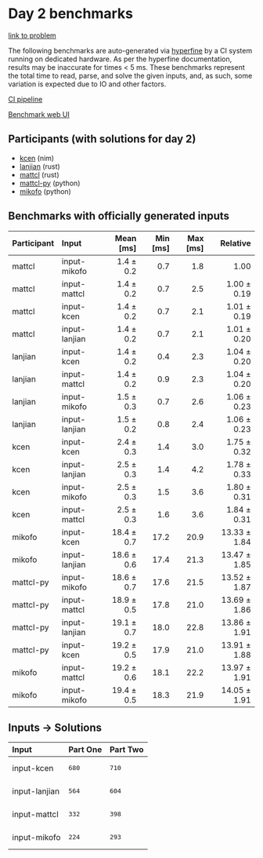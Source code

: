 # Day 2 benchmarks

[link to problem](https://adventofcode.com/2024/day/2)

The following benchmarks are auto-generated via
[hyperfine](https://github.com/sharkdp/hyperfine) by a CI system running on
dedicated hardware. As per the hyperfine documentation, results may be
inaccurate for times < 5 ms. These benchmarks represent the total time to read,
parse, and solve the given inputs, and, as such, some variation is expected due
to IO and other factors.

[CI pipeline](http://ci.papercode.net:8080/teams/main/pipelines/aoc2024)

[Benchmark web UI](https://aoc.ancalagon.black)


## Participants (with solutions for day 2)

- [kcen](https://github.com/kcen/aoc2024) (nim)
- [lanjian](https://github.com/lanjian/aoc-2024) (rust)
- [mattcl](https://github.com/mattcl/aoc2024) (rust)
- [mattcl-py](https://github.com/mattcl/aoc2024-py) (python)
- [mikofo](https://github.com/mikofo/aoc2024) (python)


## Benchmarks with officially generated inputs

| Participant | Input | Mean [ms] | Min [ms] | Max [ms] | Relative |
|:---|:---|---:|---:|---:|---:|
| mattcl | input-mikofo | 1.4 ± 0.2 | 0.7 | 1.8 | 1.00 |
| mattcl | input-mattcl | 1.4 ± 0.2 | 0.7 | 2.5 | 1.00 ± 0.19 |
| mattcl | input-kcen | 1.4 ± 0.2 | 0.7 | 2.1 | 1.01 ± 0.19 |
| mattcl | input-lanjian | 1.4 ± 0.2 | 0.7 | 2.1 | 1.01 ± 0.20 |
| lanjian | input-kcen | 1.4 ± 0.2 | 0.4 | 2.3 | 1.04 ± 0.20 |
| lanjian | input-mattcl | 1.4 ± 0.2 | 0.9 | 2.3 | 1.04 ± 0.20 |
| lanjian | input-mikofo | 1.5 ± 0.3 | 0.7 | 2.6 | 1.06 ± 0.23 |
| lanjian | input-lanjian | 1.5 ± 0.2 | 0.8 | 2.4 | 1.06 ± 0.23 |
| kcen | input-kcen | 2.4 ± 0.3 | 1.4 | 3.0 | 1.75 ± 0.32 |
| kcen | input-lanjian | 2.5 ± 0.3 | 1.4 | 4.2 | 1.78 ± 0.33 |
| kcen | input-mikofo | 2.5 ± 0.3 | 1.5 | 3.6 | 1.80 ± 0.31 |
| kcen | input-mattcl | 2.5 ± 0.3 | 1.6 | 3.6 | 1.84 ± 0.31 |
| mikofo | input-kcen | 18.4 ± 0.7 | 17.2 | 20.9 | 13.33 ± 1.84 |
| mikofo | input-lanjian | 18.6 ± 0.6 | 17.4 | 21.3 | 13.47 ± 1.85 |
| mattcl-py | input-mikofo | 18.6 ± 0.7 | 17.6 | 21.5 | 13.52 ± 1.87 |
| mattcl-py | input-mattcl | 18.9 ± 0.5 | 17.8 | 21.0 | 13.69 ± 1.86 |
| mattcl-py | input-lanjian | 19.1 ± 0.7 | 18.0 | 22.8 | 13.86 ± 1.91 |
| mattcl-py | input-kcen | 19.2 ± 0.5 | 17.9 | 21.0 | 13.91 ± 1.88 |
| mikofo | input-mattcl | 19.2 ± 0.6 | 18.1 | 22.2 | 13.97 ± 1.91 |
| mikofo | input-mikofo | 19.4 ± 0.5 | 18.3 | 21.9 | 14.05 ± 1.91 |


## Inputs -> Solutions

| Input | Part One | Part Two |
|:---|:---|:---|
|input-kcen|<pre>680</pre>|<pre>710</pre>|
|input-lanjian|<pre>564</pre>|<pre>604</pre>|
|input-mattcl|<pre>332</pre>|<pre>398</pre>|
|input-mikofo|<pre>224</pre>|<pre>293</pre>|